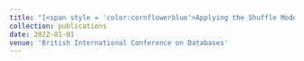 ```yaml
---
title: "[<span style = 'color:cornflowerblue'>Applying the Shuffle Model of Differential Privacy to Vector Aggregation </span>](https://arxiv.org/abs/2112.05464)[<span style = 'color:green'>[Download PDF]</span>](/files/2112.05464v3.pdf)"
collection: publications
date: 2022-01-01
venue: 'British International Conference on Databases'
---
```


